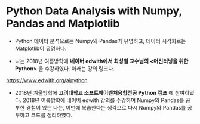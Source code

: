# Python Data Analysis with Numpy, Pandas and Matplotlib

* Python 데이터 분석으로는 Numpy와 Pandas가 유명하고, 데이터 시각화로는 Matplotlib이 유명하다.

* 나는 2018년 여름방학에 **네이버 edwith에서 최성철 교수님의 <머신러닝을 위한 Python>** 을 수강하였다. 아래는 강의 링크다.

https://www.edwith.org/aipython

* 2018년 겨울방학에 **고려대학교 소프트웨어벤처융합전공 Python 캠프** 에 참여하였다. 2018년 여름방학에 네이버 edwith 강의를 수강하며 Numpy와 Pandas를 공부한 경험이 있는 나는, 이번에 복습한다는 생각으로 다시 Numpy와 Pandas를 공부하고 코드를 정리하였다.


